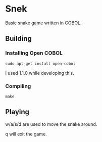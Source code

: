 # Snek
Basic snake game written in COBOL.

## Building
### Installing Open COBOL
`sudo apt-get install open-cobol`

I used 1.1.0 while developing this.


### Compiling
`make`

## Playing
w/a/s/d are used to move the snake around.

q will exit the game.
